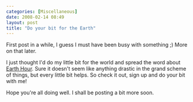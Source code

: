 ```yaml
---
categories: [Miscellaneous]
date: 2008-02-14 08:49
layout: post
title: "Do your bit for the Earth"
---
```

First post in a while, I guess I must have been busy with something ;) More on that later.

I just thought I'd do my little bit for the world and spread the word about <a href="http://www.earthhour.org/user/0MK7" title="Earth Hour">Earth Hour</a>. Sure it doesn't seem like anything drastic in the grand scheme of things, but every little bit helps. So check it out, sign up and do your bit with me!

Hope you're all doing well. I shall be posting a bit more soon.
